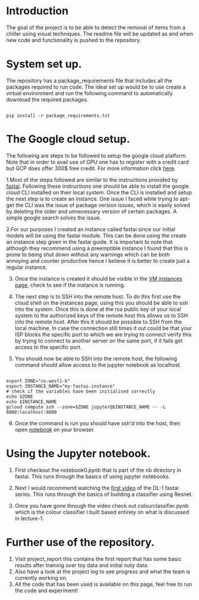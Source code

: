 # Introduction

The goal of the project is to be able to detect the removal of items from a chiller using visual techniques. The readme file will be updated as and when new code and functionality is pushed to the repository.

# System set up.

The repository has a package_requirements file that includes all the packages required to run code. The ideal set up would be to use create a virtual environment and run the following command to automatically download the required packages.

```

pip install -r package_requirements.txt

```

# The Google cloud setup.

The following are steps to be followed to setup the google cloud platform. Note that in order to avail use of GPU one has to register with a credit card but GCP does offer 300$ free credit. For more information click [here](cloud.google.com).

1.Most of the steps followed are similar to the instructions provided by [fastai](https://course.fast.ai/start_gcp.html). Following these instructions one should be able to install the google cloud CLI installed on their local system. Once the CLI is installed and setup the next step is to create an instance. One issue I faced while trying to apt-get the CLI was the issue of package version issues, which is easily solved by deleting the older and unnecessary version of certain packages. A simple google search solves the issue.

2.For our purposes I created an instance called fastai since our initial models will be using the fastai module. This can be done using the create an instance step given in the fastai guide. It is important to note that although they recommend using a preemptible instance I found that this is prone to being shut down without any warnings which can be both annoying and counter productive hence I believe it is better to create just a regular instance.

3. Once the instance is created it should be visible in the [VM instances page](https://console.cloud.google.com/compute/), check to see if the instance is running.

4. The next step is to SSH into the remote host. To do this first use the cloud shell on the instances page, using this you should be able to ssh into the system. Once this is done at the rsa public key of your local system to the authorized keys of the remote host this allows us to SSH into the remote host. After this it should be possible to SSH from the local machine. In case the connection still times it out could be that your ISP blocks the specific port to which we are trying to connect verify this by trying to connect to another server on the same port, if it fails get access to the specific port.

5. You should now be able to SSH into the remote host, the following command should allow access to the jupyter notebook as localhost.

```

export ZONE="us-west1-b"
export INSTANCE_NAME="my-fastai-instance" 
# check if the variables have been initialised correctly 
echo $ZONE
echo $INSTANCE_NAME
gcloud compute ssh --zone=$ZONE jupyter@$INSTANCE_NAME -- -L 8080:localhost:8080

```



6. Once the command is run you should have ssh'd into the host, then open [notebook](localhost:8080/tree) on your browser.


# Using the Jupyter notebook.

1. First checkout the notebook0.pynb that is part of the nb directory in fastai. This runs through the basics of using jupyter notebooks.

2. Next I would recommend watching the [first video](https://course.fast.ai/videos/?lesson=1) of the DL-1 fastai series. This runs through the basics of building a classifier using Resnet.

3. Once you have gone through the video check out colourclassifier.pynb which is the colour classifier I built based entirely on what is discussed in lecture-1.

# Further use of the repository.

1. Visit project_report this contains the first report that has some basic results after training over toy data and initial nuty data.
2. Also have a look at the project log to see progress and what the team is currently working on.
3. All the code that has been used is available on this page, feel free to run the code and experiment!
